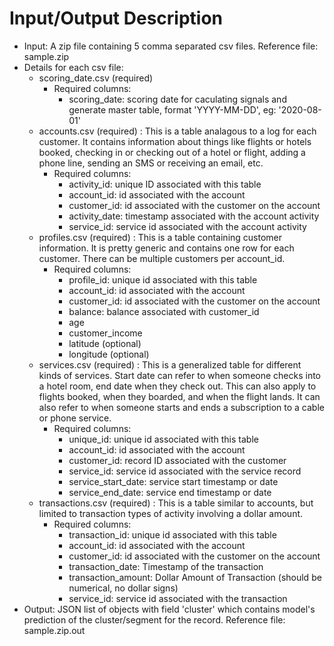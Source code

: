 # Input/Output Description

- Input: A zip file containing 5 comma separated csv files. Reference file: sample.zip
- Details for each csv file:
    - scoring_date.csv (required)
        - Required columns:
            - scoring_date: scoring date for caculating signals and generate master table, format 'YYYY-MM-DD', eg: '2020-08-01'
    - accounts.csv (required) : This is a table analagous to a log for each customer. It contains information about things like flights or hotels booked, checking in or checking out of a hotel or flight, adding a phone line, sending an SMS or receiving an email, etc.
        - Required columns: 
            - activity_id: unique ID associated with this table
            - account_id: id associated with the account
            - customer_id: id associated with the customer on the account
            - activity_date: timestamp associated with the account activity
            - service_id: service id associated with the account activity
    - profiles.csv (required) : This is a table containing customer information. It is pretty generic and contains one row for each customer. There can be multiple customers per account_id.
        - Required columns: 
            - profile_id: unique id associated with this table
            - account_id: id associated with the account
            - customer_id: id associated with the customer on the account
            - balance: balance associated with customer_id
            - age
            - customer_income
            - latitude (optional)
            - longitude (optional)
    - services.csv (required) : This is a generalized table for different kinds of services. Start date can refer to when someone checks into a hotel room, end date when they check out. This can also apply to flights booked, when they boarded, and when the flight lands. It can also refer to when someone starts and ends a subscription to a cable or phone service.
        - Required columns: 
            - unique_id: unique id associated with this table
            - account_id: id associated with the account
            - customer_id: record ID associated with the customer
            - service_id: service id associated with the service record
            - service_start_date: service start timestamp or date
            - service_end_date: service end timestamp or date
    - transactions.csv (required) : This is a table similar to accounts, but limited to transaction types of activity involving a dollar amount.
        - Required columns: 
            - transaction_id: unique id associated with this table
            - account_id: id associated with the account
            - customer_id: id associated with the customer on the account
            - transaction_date: Timestamp of the transaction
            - transaction_amount: Dollar Amount of Transaction (should be numerical, no dollar signs)
            - service_id: service id associated with the transaction
- Output: JSON list of objects with field 'cluster' which contains model's prediction of the cluster/segment for the record. Reference file: sample.zip.out

